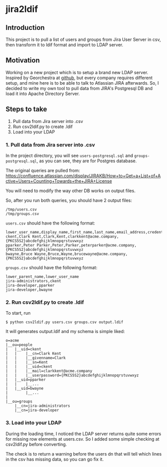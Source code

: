 # jira2ldif

## Introduction

This project is to pull a list of users and groups from Jira User Server in csv, then transform it to ldif format and import to LDAP server.


## Motivation

Working on a new project which is to setup a brand new LDAP server. Inspired by Georchestra at [github]( https://github.com/georchestra/LDAP ), but every company requires different setup, and mine here is to be able to talk to Atlassian JIRA afterwards. So, I decided to write my own tool to pull data from JIRA's Postgresql DB and load it into Apache Directory Server.

## Steps to take

1. Pull data from Jira server into .csv
2. Run csv2ldif.py to create .ldif
3. Load into your LDAP

### 1. Pull data from Jira server into .csv

In the project directory, you will see `users-postgresql.sql` and 
`groups-postgresql.sql`, as you can see, they are for Postgres database.

The original queries are pulled from:
https://confluence.atlassian.com/display/JIRAKB/How+to+Get+a+List+of+Active+Users+Counting+Towards+the+JIRA+License

You will need to modify the way other DB works on output files.

So, after you run both queries, you should have 2 output files:
```
/tmp/users.csv
/tmp/groups.csv
```

`users.csv` should have the following format:

```
lower_user_name,display_name,first_name,last_name,email_address,credential
ckent,Clark Kent,Clark,Kent,clarkkent@acme.company,{PKCS5S2}abcdefghijklmnopqrstuvwxyz
pparker,Peter Parker,Peter,Parker,peterparker@acme.company,{PKCS5S2}abcdefghijklmnopqrstuvwxyz
bwayne,Bruce Wayne,Bruce,Wayne,brucewayne@acme.company,{PKCS5S2}abcdefghijklmnopqrstuvwxyz
```

`groups.csv` should have the following format:

```
lower_parent_name,lower_user_name
jira-administrators,ckent
jira-developer,pparker
jira-developer,bwayne
```


### 2. Run csv2ldif.py to create .ldif

To start, run

```
$ python csv2ldif.py users.csv groups.csv output.ldif
```

It will generates output.ldif and my schema is simple liked:

```
o=acme
|__ou=people
|   |__uid=ckent
|   |    |__cn=Clark Kent
|   |    |__givenname=Clark
|   |    |__sn=Kent
|   |    |__uid=ckent
|   |    |__mail=clarkkent@acme.company
|   |    |__userpassword={PKCS5S2}abcdefghijklmnopqrstuvwxyz
|   |__uid=pparker
|   |    |__...
|   |__uid=bwayne
|        |__...
|
|__ou=groups
    |__cn=jira-administrators
    |__cn=jira-developer
```


### 3. Load into your LDAP

During the loading time, I noticed the LDAP server returns quite some errors for missing row elements at users.csv. So I added some simple checking at csv2ldif.py before converting. 

The check is to return a warning before the users dn that will tell which lines in the csv has missing data, so you can go fix it.
